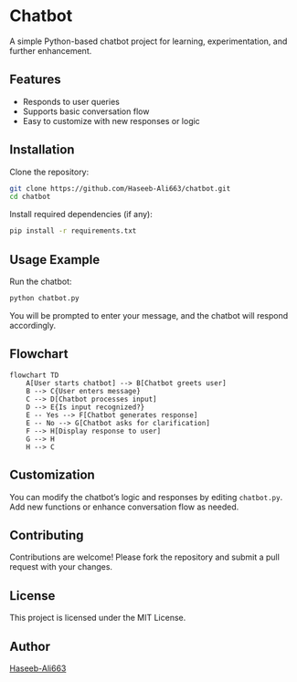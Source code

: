 # Chatbot

A simple Python-based chatbot project for learning, experimentation, and further enhancement.

## Features

- Responds to user queries
- Supports basic conversation flow
- Easy to customize with new responses or logic

## Installation

Clone the repository:
```bash
git clone https://github.com/Haseeb-Ali663/chatbot.git
cd chatbot
```

Install required dependencies (if any):
```bash
pip install -r requirements.txt
```

## Usage Example

Run the chatbot:
```bash
python chatbot.py
```
You will be prompted to enter your message, and the chatbot will respond accordingly.

## Flowchart

```mermaid
flowchart TD
    A[User starts chatbot] --> B[Chatbot greets user]
    B --> C{User enters message}
    C --> D[Chatbot processes input]
    D --> E{Is input recognized?}
    E -- Yes --> F[Chatbot generates response]
    E -- No --> G[Chatbot asks for clarification]
    F --> H[Display response to user]
    G --> H
    H --> C
```

## Customization

You can modify the chatbot’s logic and responses by editing `chatbot.py`. Add new functions or enhance conversation flow as needed.

## Contributing

Contributions are welcome! Please fork the repository and submit a pull request with your changes.

## License

This project is licensed under the MIT License.

## Author

[Haseeb-Ali663](https://github.com/Haseeb-Ali663)
